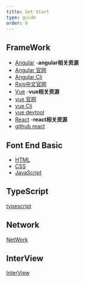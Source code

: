 ```yaml
---
title: Get Start
type: guide
order: 0
---
```


## FrameWork

* [Angular](https://yuanchao614.github.io/v2/angular/)
 -**angular相关资源**
 * [Angular 官网](https://angular.cn/)
 * [Angular Cli](https://github.com/angular/angular-cli)
 * [Rxjs中文官网](https://cn.rx.js.org/)
* [Vue](https://yuanchao614.github.io/v2/vue/)
 -**vue相关资源**
 * [vue 官网](https://vuejs.org)
 * [vue Cli](https://cli.vuejs.org/)
 * [vue devtool](https://github.com/vuejs/vue-devtools)
* [React](https://yuanchao614.github.io/v2/react/)
 -**react相关资源**
 * [github react](https://github.com/facebook/react)

## Font End Basic

* [HTML](https://yuanchao614.github.io/v2/html/)
* [CSS](https://yuanchao614.github.io/v2/css/)
* [JavaScript](https://yuanchao614.github.io/v2/javascript/)

## TypeScript

[typescript](https://yuanchao614.github.io/v2/typescript/)

## Network

[NetWork](https://yuanchao614.github.io/v2/network/)

## InterView

[InterView](https://yuanchao614.github.io/v2/interview/)


